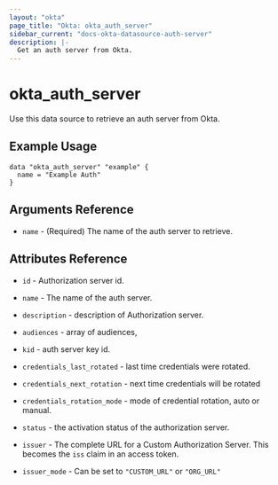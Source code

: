```yaml
---
layout: "okta"
page_title: "Okta: okta_auth_server"
sidebar_current: "docs-okta-datasource-auth-server"
description: |-
  Get an auth server from Okta.
---
```


# okta_auth_server

Use this data source to retrieve an auth server from Okta.

## Example Usage

```hcl
data "okta_auth_server" "example" {
  name = "Example Auth"
}
```

## Arguments Reference

 * `name` - (Required) The name of the auth server to retrieve.

## Attributes Reference

 * `id` - Authorization server id.

 * `name` - The name of the auth server.

 * `description` - description of Authorization server.

 * `audiences` - array of audiences,

 * `kid` - auth server key id.

 * `credentials_last_rotated` - last time credentials were rotated.

 * `credentials_next_rotation` - next time credentials will be rotated

 * `credentials_rotation_mode` - mode of credential rotation, auto or manual.

 * `status` - the activation status of the authorization server.

 * `issuer` - The complete URL for a Custom Authorization Server. This becomes the `iss` claim in an access token.

 * `issuer_mode` - Can be set to `"CUSTOM_URL"` or `"ORG_URL"`
